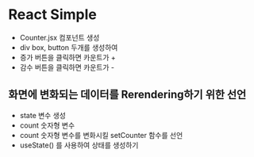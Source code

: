 # React Simple

- Counter.jsx 컴포넌트 생성
- div box, button 두개를 생성하여
- 증가 버튼을 클릭하면 카운트가 +
- 감수 버튼을 클릭하면 카운트가 -

## 화면에 변화되는 데이터를 Rerendering하기 위한 선언

- state 변수 생성
- count 숫자형 변수
- count 숫자형 변수를 변화시킬 setCounter 함수를 선언
- useState() 를 사용하여 상태를 생성하기
